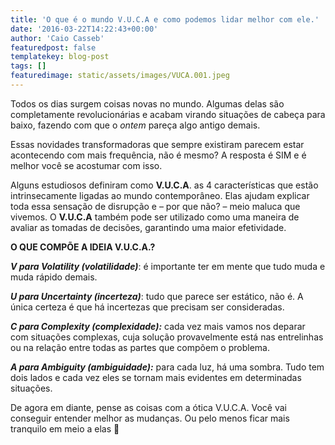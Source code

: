 ```yaml
---
title: 'O que é o mundo V.U.C.A e como podemos lidar melhor com ele.'
date: '2016-03-22T14:22:43+00:00'
author: 'Caio Casseb'
featuredpost: false
templatekey: blog-post
tags: []
featuredimage: static/assets/images/VUCA.001.jpeg
---
```


Todos os dias surgem coisas novas no mundo. Algumas delas são completamente revolucionárias e acabam virando situações de cabeça para baixo, fazendo com que o _ontem_ pareça algo antigo demais.

Essas novidades transformadoras que sempre existiram parecem estar acontecendo com mais frequência, não é mesmo? A resposta é SIM e é melhor você se acostumar com isso.

Alguns estudiosos definiram como **V.U.C.A**. as 4 características que estão intrinsecamente ligadas ao mundo contemporâneo. Elas ajudam explicar toda essa sensação de disrupção e – por que não? – meio maluca que vivemos. O **V.U.C.A** também pode ser utilizado como uma maneira de avaliar as tomadas de decisões, garantindo uma maior efetividade.

**O QUE COMPÕE A IDEIA V.U.C.A.?**

**_V para Volatility (volatilidade)_**: é importante ter em mente que tudo muda e muda rápido demais.

**_U para Uncertainty (incerteza)_**: tudo que parece ser estático, não é. A única certeza é que há incertezas que precisam ser consideradas.

**_C para Complexity (complexidade):_** cada vez mais vamos nos deparar com situações complexas, cuja solução provavelmente está nas entrelinhas ou na relação entre todas as partes que compõem o problema.

**_A para Ambiguity (ambiguidade):_** para cada luz, há uma sombra. Tudo tem dois lados e cada vez eles se tornam mais evidentes em determinadas situações.

De agora em diante, pense as coisas com a ótica V.U.C.A. Você vai conseguir entender melhor as mudanças. Ou pelo menos ficar mais tranquilo em meio a elas 🙂
